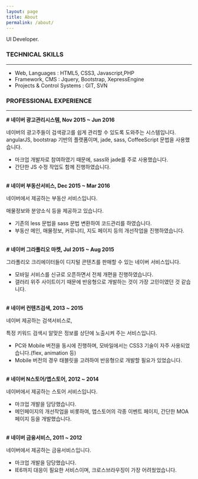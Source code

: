 ```yaml
---
layout: page
title: About
permalink: /about/
---
```


UI Developer.

### TECHNICAL SKILLS
---
- Web, Languages : HTML5, CSS3, Javascript,PHP
- Framework, CMS : Jquery, Bootstrap, XepressEngine
- Projects & Control Systems : GIT, SVN


### PROFESSIONAL EXPERIENCE
---
**# 네이버 광고관리시스템, Nov 2015 ~ Jun 2016**

네이버의 광고주들이 검색광고를 쉽게 관리할 수 있도록 도와주는 시스템입니다.
angularJS, bootstrap 기반의 플랫폼이며, jade, sass, CoffeeScript 문법을 사용했습니다.

- 마크업 개발자로 참여하였기 때문에, sass와 jade를 주로 사용했습니다.
- 간단한 JS 수정 작업도 함께 진행하였습니다.
<br><br>

**# 네이버 부동산서비스, Dec 2015 ~ Mar 2016**

네이버에서 제공하는 부동산 서비스입니다.

매물정보와 분양소식 등을 제공하고 있습니다.

- 기존의 less 문법을 sass 문법 변환하여 코드관리를 하였습니다.
- 부동산 메인, 매물정보, 커뮤니티, 지도 페이지 등의 개선작업을 진행하였습니다.
<br><br>

**# 네이버 그라폴리오 마켓, Jul 2015 ~ Aug 2015**

그라폴리오 크리에이터들이 디지털 콘텐츠를 판매할 수 있는 네이버 서비스입니다.

- 모바일 서비스를 신규로 오픈하면서 전체 개편을 진행하였습니다.
- 갤러리 위주 사이트이기 때문에 반응형으로 개발하는 것이 가장 고민이였던 것 같습니다.
<br><br>

**# 네이버 컨텐츠검색, 2013 ~ 2015**

네이버 제공하는 검색서비스로,

특정 키워드 검색시 알맞은 정보를 상단에 노출시켜 주는 서비스입니다.

- PC와 Mobile 버전을 동시에 진행하며, 모바일에서는 CSS3 기술이 자주 사용되었습니다.(flex, animation 등)
- Mobile 버전의 경우 태블릿을 고려하여 반응형으로 개발할 필요가 있었습니다.
<br><br>

**# 네이버 N스토어/앱스토어, 2012 ~ 2014**

네이버에서 제공하는 스토어 서비스입니다.

- 마크업 개발을 담당했습니다.
- 메인페이지의 개선작업을 비롯하여, 앱스토어의 각종 이벤트 페이지, 간단한 MOA페이지 등을 개발했습니다.
<br><br>

**# 네이버 금융서비스, 2011 ~ 2012**

네이버에서 제공하는 금융서비스입니다.

- 마크업 개발을 담당했습니다.
- IE6까지 대응이 필요한 서비스이며, 크로스브라우징이 가장 어려웠었습니다.
